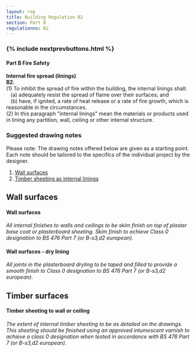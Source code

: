 ```yaml
---
layout: reg
title: Building Regulation B2
section: Part B
regulationno: B2
---
```


<div class="panel panel-primary">
  <div class="panel-heading">
    <h3 class="panel-title">
      {% include nextprevbuttons.html %}
        <h4>Part B Fire Safety</h4>
    </h3>
  </div>
  <div class="panel-body">
    <p>
        <strong>Internal fire spread (linings)</strong><br>
        <strong>B2.</strong><br>
            (1) To inhibit the spread of fire within the building, the internal linings shall:<br>
            &nbsp;&nbsp;&nbsp;(a) adequately resist the spread of flame over their surfaces; and<br>
            &nbsp;&nbsp;&nbsp;(b) have, if ignited, a rate of heat release or a rate of fire growth, which is reasonable in the circumstances.<br>
            (2) In this paragraph "internal linings" mean the materials or products used in lining any partition, wall, ceiling or other internal structure.
    </p>
  </div>
</div>



### Suggested drawing notes

Please note: The drawing notes offered below are given as a starting point. Each note should be tailored to the specifics of the individual project by the designer.

1. [Wall surfaces](#wallsurface)
2. [Timber sheeting as internal linings](#timbersheets)


## <a name="wallsurface"></a>Wall surfaces

<div class="row">
  <div class="col-md-6">
    <div class="bnotebox">
      <h4>Wall surfaces</h4>
      <p><em>
      All internal finishes to walls and ceilings to be skim finish on top of plaster base coat or plasterboard sheeting. Skim finish to achieve Class 0 designation to BS 476 Part 7 (or B-s3,d2 european).
      </em></p>
    </div>
  </div>
  <div class="col-md-6">
    <div class="bnotebox">
      <h4>Wall surfaces - dry lining</h4>
      <p><em>
      All joints in the plasterboard dryling to be taped and filled to provide a smooth finish to Class 0 designation to BS 476 Part 7 (or B-s3,d2 european).
      </em></p>
    </div>
  </div>
</div>






## <a name="timbersheets"></a>Timber surfaces

<div class="row">
  <div class="col-md-6">
    <div class="bnotebox">
      <h4>Timber sheeting to wall or ceiling</h4>
      <p><em>
      The extent of internal timber sheeting to be as detailed on the drawings. This sheeting should be finished using an approved intumescent varnish to achieve a class 0 designation when tested in accordance with BS 476 Part 7 (or B-s3,d2 european).
      </em></p>
    </div>
  </div>
  
</div>
